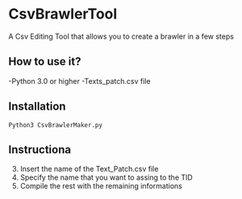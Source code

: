 # CsvBrawlerTool
A Csv Editing Tool that allows you to create a brawler in a few steps

## How to use it?
-Python 3.0 or higher
-Texts_patch.csv file

## Installation
`Python3 CsvBrawlerMaker.py`

## Instructiona
3. Insert the name of the Text_Patch.csv file
4. Specify the name that you want to assing to the TID
5. Compile the rest with the remaining informations 
